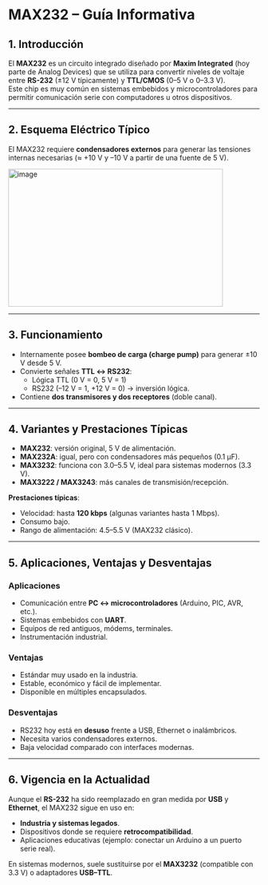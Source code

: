 # MAX232 – Guía Informativa

## 1. Introducción
El **MAX232** es un circuito integrado diseñado por **Maxim Integrated** (hoy parte de Analog Devices) que se utiliza para convertir niveles de voltaje entre **RS-232** (±12 V típicamente) y **TTL/CMOS** (0–5 V o 0–3.3 V).  
Este chip es muy común en sistemas embebidos y microcontroladores para permitir comunicación serie con computadores u otros dispositivos.

---

## 2. Esquema Eléctrico Típico
El MAX232 requiere **condensadores externos** para generar las tensiones internas necesarias (≈ +10 V y –10 V a partir de una fuente de 5 V).  

<img width="430" height="276" alt="image" src="https://github.com/user-attachments/assets/92ac5103-98d3-4c12-a859-f89acf0b281c" />

---

## 3. Funcionamiento
- Internamente posee **bombeo de carga (charge pump)** para generar ±10 V desde 5 V.  
- Convierte señales **TTL ↔ RS232**:  
  - Lógica TTL (0 V = 0, 5 V = 1)  
  - RS232 (–12 V = 1, +12 V = 0) → inversión lógica.  
- Contiene **dos transmisores y dos receptores** (doble canal).  

---

## 4. Variantes y Prestaciones Típicas
- **MAX232**: versión original, 5 V de alimentación.  
- **MAX232A**: igual, pero con condensadores más pequeños (0.1 µF).  
- **MAX3232**: funciona con 3.0–5.5 V, ideal para sistemas modernos (3.3 V).  
- **MAX3222 / MAX3243**: más canales de transmisión/recepción.  

**Prestaciones típicas**:  
- Velocidad: hasta **120 kbps** (algunas variantes hasta 1 Mbps).  
- Consumo bajo.  
- Rango de alimentación: 4.5–5.5 V (MAX232 clásico).  

---

## 5. Aplicaciones, Ventajas y Desventajas

### Aplicaciones
- Comunicación entre **PC ↔ microcontroladores** (Arduino, PIC, AVR, etc.).  
- Sistemas embebidos con **UART**.  
- Equipos de red antiguos, módems, terminales.  
- Instrumentación industrial.  

### Ventajas
- Estándar muy usado en la industria.  
- Estable, económico y fácil de implementar.  
- Disponible en múltiples encapsulados.  

### Desventajas
- RS232 hoy está en **desuso** frente a USB, Ethernet o inalámbricos.  
- Necesita varios condensadores externos.  
- Baja velocidad comparado con interfaces modernas.  

---

## 6. Vigencia en la Actualidad
Aunque el **RS-232** ha sido reemplazado en gran medida por **USB** y **Ethernet**, el MAX232 sigue en uso en:  
- **Industria y sistemas legados**.  
- Dispositivos donde se requiere **retrocompatibilidad**.  
- Aplicaciones educativas (ejemplo: conectar un Arduino a un puerto serie real).  

En sistemas modernos, suele sustituirse por el **MAX3232** (compatible con 3.3 V) o adaptadores **USB–TTL**.
